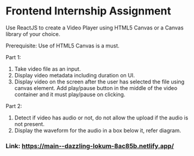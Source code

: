 # Frontend Internship Assignment

Use ReactJS to create a Video Player using HTML5 Canvas or a Canvas library of your choice.

Prerequisite: Use of HTML5 Canvas is a must.

Part 1: 
1. Take video file as an input. 
2. Display video metadata including duration on UI. 
3. Display video on the screen after the user has selected the file using canvas element. Add play/pause button in the middle of the video container and it must play/pause on clicking.

Part 2: 
1. Detect if video has audio or not, do not allow the upload if the audio is not present.
2. Display the waveform for the audio in a box below it, refer diagram.

### Link: https://main--dazzling-lokum-8ac85b.netlify.app/

